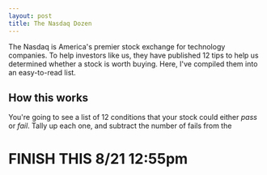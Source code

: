 ```yaml
---
layout: post
title: The Nasdaq Dozen
---
```


The Nasdaq is America's premier stock exchange for technology companies. To help investors like us, they have published 12 tips to help us determined whether a stock is worth buying. Here, I've compiled them into an easy-to-read list.

## How this works

You're going to see a list of 12 conditions that your stock could either _pass_ or _fail_. Tally up each one, and subtract the number of fails from the 

# FINISH THIS 8/21 12:55pm
